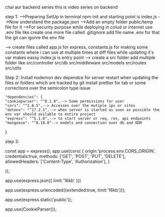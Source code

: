 chai aur backend series
 this is video series on backend

 step 1: 
 -->Preparing SetUp in terminal npm init and starting point is index.js
 -->Now understand the package.json
 -->Add an empty folder public/temp file for it 
 -->For security purpose while deploying in colud or internet use .env file like create one more file called .gitignore add file name .env for that the git can igonre the env file 

 --> create files called app.js for express, constants.js for making some constants where i can use at multiple times at diff files while updating it's var makes eassy index.js is entry point 
 --> create a src folder add multiple folder like 
   src/controller
   src/db
   src/middleware
   src/models
   src/routes
   src/utils

Step 2: Install nodemon dev dependce for server restart when updating the files or folders which are tracked by git 
    install prettier for tab or some corrections over the semicolon type issue


    "dependencies": {
    "cookieparser": "^0.1.0",--> Some permissions for user
    "cors": "^2.8.5",--> Accesses over the mutiple ips or sites 
    "dotenv": "^17.2.1",--> when server is started as soon as possible the env var should avilable to entire project
    "express": "^5.1.0",--> to start server or req, res, api endpoints
    "mongoose": "^8.18.0"--> models and connection over db and ODM 
  }

  step 3: 

  const app = express();
app.use(cors(
    {
        origin:'process.env.CORS_ORIGIN',
        credentials:true,
        methods: ['GET', 'POST', 'PUT', 'DELETE'],
        allowedHeaders: ['Content-Type', 'Authorization'],
    }
    
));

app.use(express.json({
    limit:'16kb'
}))

app.use(express.urlencoded({extended:true, limit:'16kb'}));


app.use(express.static('public'));

app.use(CookieParser());

